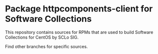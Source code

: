 # Package httpcomponents-client for Software Collections

This repository contains sources for RPMs that are used
to build Software Collections for CentOS by SCLo SIG.

Find other branches for specific sources.
